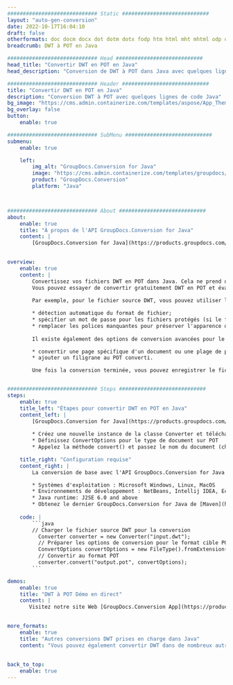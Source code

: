 ```yaml
---
############################# Static ############################
layout: "auto-gen-conversion"
date: 2022-10-17T16:04:10
draft: false
otherformats: doc docm docx dot dotm dotx fodp htm html mht mhtml odp odt otp pot potm potx pps ppsm ppsx ppt pptm pptx rtf
breadcrumb: DWT à POT en Java

############################# Head ############################
head_title: "Convertir DWT en POT en Java"
head_description: "Conversion de DWT à POT dans Java avec quelques lignes de code. Convertissez plus de 160 formats de fichiers à l'aide de l'API de conversion de documents GroupDocs pour Java"

############################# Header ############################
title: "Convertir DWT en POT en Java"
description: "Conversion DWT à POT avec quelques lignes de code Java"
bg_image: "https://cms.admin.containerize.com/templates/aspose/App_Themes/V3/images/bg/header1.png"
bg_overlay: false
button:
    enable: true

############################# SubMenu ############################
submenu:
    enable: true

    left:
        img_alt: "GroupDocs.Conversion for Java"
        image: "https://cms.admin.containerize.com/templates/groupdocs/images/product-logos/90x90-noborder/groupdocs-conversion-java.png"
        product: "GroupDocs.Conversion"
        platform: "Java"



############################# About ############################
about:
    enable: true
    title: "À propos de l'API GroupDocs.Conversion for Java"
    content: |
        [GroupDocs.Conversion for Java](https://products.groupdocs.com/conversion/java/) est une API de conversion de format de fichier avancée pour la conversion entre les formats d'image et de document populaires tels que Microsoft Office, OpenDocument, PDF, HTML, e-mail, CAO. et bien plus encore avec seulement quelques lignes de code. L'API native détecte automatiquement les formats des documents originaux et propose de nombreuses options de personnalisation des documents convertis. Outre la fonction d'extraction d'informations d'un document, il prend également en charge la mise en cache des résultats de conversion sur le disque local par défaut. Cependant, tout type de stockage de cache peut être pris en charge en implémentant les interfaces appropriées - Amazon S3, Dropbox, Google Drive, Windows Azure, Reddis ou tout autre.
    

overview:
    enable: true
    content: |
        Convertissez vos fichiers DWT en POT dans Java. Cela ne prend que quelques lignes de code Java sur n'importe quelle plate-forme de votre choix, telle que Windows, Linux, macOS.
        Vous pouvez essayer de convertir gratuitement DWT en POT et évaluer la qualité des résultats de conversion. En plus des scripts de conversion de fichiers simples, vous pouvez essayer des options plus sophistiquées pour charger le fichier source DWT et stocker la sortie POT. 
        
        Par exemple, pour le fichier source DWT, vous pouvez utiliser les options de chargement suivantes :

        * détection automatique du format de fichier;
        * spécifier un mot de passe pour les fichiers protégés (si le format de fichier le prend en charge);
        * remplacer les polices manquantes pour préserver l'apparence du document.
        
        Il existe également des options de conversion avancées pour le fichier POT :

        * convertir une page spécifique d'un document ou une plage de pages;
        * ajouter un filigrane au POT converti.

        Une fois la conversion terminée, vous pouvez enregistrer le fichier POT dans votre chemin de fichier local ou dans un stockage tiers tel que FTP, Amazon S3, Google Drive, Dropbox, etc. Veuillez noter - pour convertir DWT à POT, vous n'avez pas besoin d'installer de logiciel supplémentaire, tel que MS Office, Open Office, Adobe Acrobat Reader, etc.


############################# Steps ############################
steps:
    enable: true
    title_left: "Étapes pour convertir DWT en POT en Java"
    content_left: |
        [GroupDocs.Conversion for Java](https://products.groupdocs.com/conversion/java/) permet aux développeurs de convertir facilement le fichier DWT en POT avec quelques lignes de code.
        
        * Créez une nouvelle instance de la classe Converter et téléchargez le fichier DWT avec le chemin complet
        * Définissez ConvertOptions pour le type de document sur POT
        * Appelez la méthode convert() et passez le nom du document (chemin complet) et le format (POT) en tant que paramètre

    title_right: "Configuration requise"
    content_right: |
        La conversion de base avec l'API GroupDocs.Conversion for Java peut être effectuée avec seulement quelques lignes de code. Nos API sont prises en charge sur toutes les principales plates-formes et systèmes d'exploitation. Avant d'exécuter le code ci-dessous, assurez-vous que les prérequis suivants sont installés sur votre système.

        * Systèmes d'exploitation : Microsoft Windows, Linux, MacOS
        * Environnements de développement : NetBeans, Intellij IDEA, Eclipse, etc.
        * Java runtime: J2SE 6.0 and above
        * Obtenez le dernier GroupDocs.Conversion for Java de [Maven](https://repository.groupdocs.com/webapp/#/artifacts/browse/tree/General/repo/com/groupdocs/groupdocs-conversion)
         
    code: |
        ```java    
        // Charger le fichier source DWT pour la conversion
          Converter converter = new Converter("input.dwt");
          // Préparer les options de conversion pour le format cible POT
          ConvertOptions convertOptions = new FileType().fromExtension("pot").getConvertOptions();
          // Convertir au format POT
          converter.convert("output.pot", convertOptions);
        ```

demos:
    enable: true
    title: "DWT à POT Démo en direct"
    content: |
       Visitez notre site Web [GroupDocs.Conversion App](https://products.groupdocs.app/conversion/family) et essayez la conversion DWT à POT maintenant. La démo gratuite présente les avantages suivants
          

more_formats:
    enable: true
    title: "Autres conversions DWT prises en charge dans Java"
    content: "Vous pouvez également convertir DWT dans de nombreux autres formats de fichiers. Veuillez consulter la liste ci-dessous."
       
       
back_to_top:
    enable: true
---
```

